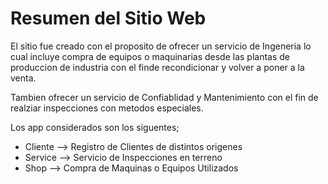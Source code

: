 # Resumen del Sitio Web

El sitio fue creado con el proposito de ofrecer un servicio de Ingeneria lo cual incluye compra de equipos o maquinarias desde las plantas de produccion de industria con el finde recondicionar y volver a poner a la venta.

Tambien ofrecer un servicio de Confiablidad y Mantenimiento con el fin de realziar inspecciones con metodos especiales.

Los app considerados son los siguentes;

-   Cliente --> Registro de Clientes de distintos origenes
-   Service --> Servicio de Inspecciones en terreno 
-   Shop --> Compra de Maquinas o Equipos Utilizados 



